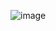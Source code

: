 ![image](https://user-images.githubusercontent.com/93179435/154802724-eadd14ba-672d-4983-8699-7ba0878bd88c.png)


